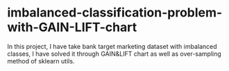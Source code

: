 # imbalanced-classification-problem-with-GAIN-LIFT-chart
In this project, I have take bank target marketing dataset with imbalanced classes, I have solved it through GAIN&amp;LIFT chart as well as over-sampling method of sklearn utils.
